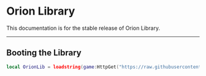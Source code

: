 # Orion Library

This documentation is for the stable release of Orion Library.

---

## Booting the Library

```lua
local OrionLib = loadstring(game:HttpGet("https://raw.githubusercontent.com/yourname/YourRepo/main/OrionLib.lua"))()

